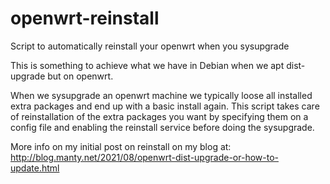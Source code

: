 # openwrt-reinstall
Script to automatically reinstall your openwrt when you sysupgrade

This is something to achieve what we have in Debian when we apt dist-upgrade
but on openwrt.

When we sysupgrade an openwrt machine we typically loose all installed extra
packages and end up with a basic install again. This script takes care of
reinstallation of the extra packages you want by specifying them on a config
file and enabling the reinstall service before doing the sysupgrade.

More info on my initial post on reinstall on my blog at:
http://blog.manty.net/2021/08/openwrt-dist-upgrade-or-how-to-update.html

